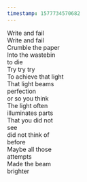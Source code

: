 ```yaml
---
timestamp: 1577734570682
---
```

Write and fail  
Write and fail  
Crumble the paper  
Into the wastebin  
to die  
Try try try  
To achieve that light  
That light beams  
perfection  
or so you think  
The light often  
illuminates parts  
That you did not  
see  
did not think of  
before  
Maybe all those  
attempts  
Made the beam  
brighter